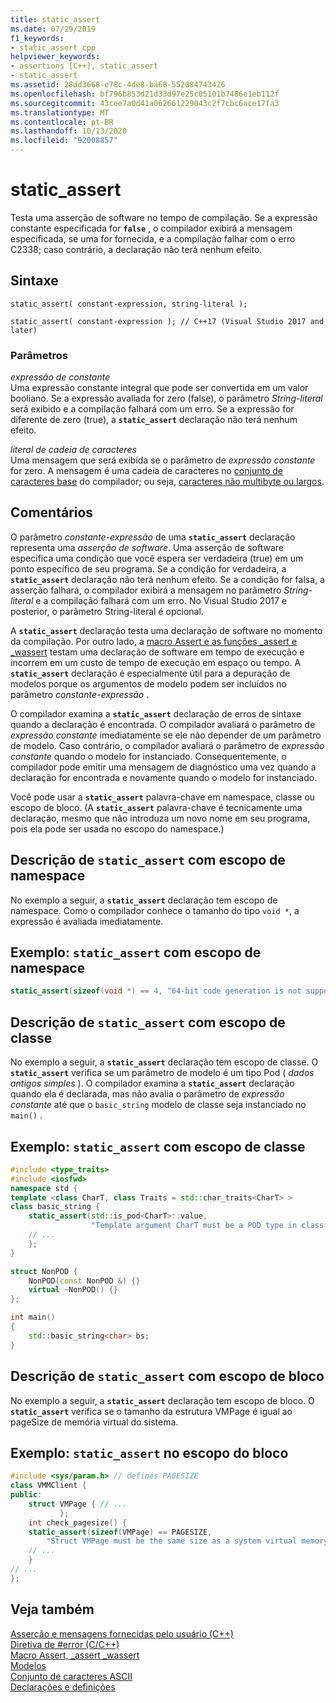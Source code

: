 ```yaml
---
title: static_assert
ms.date: 07/29/2019
f1_keywords:
- static_assert_cpp
helpviewer_keywords:
- assertions [C++], static_assert
- static_assert
ms.assetid: 28dd3668-e78c-4de8-ba68-552084743426
ms.openlocfilehash: bf796b853d21d33d97e25c05101b7486e1eb112f
ms.sourcegitcommit: 43cee7a0d41a062661229043c2f7cbc6ace17fa3
ms.translationtype: MT
ms.contentlocale: pt-BR
ms.lasthandoff: 10/13/2020
ms.locfileid: "92008857"
---
```

# <a name="static_assert"></a>static_assert

Testa uma asserção de software no tempo de compilação. Se a expressão constante especificada for **`false`** , o compilador exibirá a mensagem especificada, se uma for fornecida, e a compilação falhar com o erro C2338; caso contrário, a declaração não terá nenhum efeito.

## <a name="syntax"></a>Sintaxe

```
static_assert( constant-expression, string-literal );

static_assert( constant-expression ); // C++17 (Visual Studio 2017 and later)
```

### <a name="parameters"></a>Parâmetros

*expressão de constante*\
Uma expressão constante integral que pode ser convertida em um valor booliano. Se a expressão avaliada for zero (false), o parâmetro *String-literal* será exibido e a compilação falhará com um erro. Se a expressão for diferente de zero (true), a **`static_assert`** declaração não terá nenhum efeito.

*literal de cadeia de caracteres*\
Uma mensagem que será exibida se o parâmetro de *expressão constante* for zero. A mensagem é uma cadeia de caracteres no [conjunto de caracteres base](../c-language/ascii-character-set.md) do compilador; ou seja, [caracteres não multibyte ou largos](../c-language/multibyte-and-wide-characters.md).

## <a name="remarks"></a>Comentários

O parâmetro *constante-expressão* de uma **`static_assert`** declaração representa uma *asserção de software*. Uma asserção de software especifica uma condição que você espera ser verdadeira (true) em um ponto específico de seu programa. Se a condição for verdadeira, a **`static_assert`** declaração não terá nenhum efeito. Se a condição for falsa, a asserção falhará, o compilador exibirá a mensagem no parâmetro *String-literal* e a compilação falhará com um erro. No Visual Studio 2017 e posterior, o parâmetro String-literal é opcional.

A **`static_assert`** declaração testa uma declaração de software no momento da compilação. Por outro lado, a [macro Assert e as funções _assert e _wassert](../c-runtime-library/reference/assert-macro-assert-wassert.md) testam uma declaração de software em tempo de execução e incorrem em um custo de tempo de execução em espaço ou tempo. A **`static_assert`** declaração é especialmente útil para a depuração de modelos porque os argumentos de modelo podem ser incluídos no parâmetro *constante-expressão* .

O compilador examina a **`static_assert`** declaração de erros de sintaxe quando a declaração é encontrada. O compilador avaliará o parâmetro de *expressão constante* imediatamente se ele não depender de um parâmetro de modelo. Caso contrário, o compilador avaliará o parâmetro de *expressão constante* quando o modelo for instanciado. Consequentemente, o compilador pode emitir uma mensagem de diagnóstico uma vez quando a declaração for encontrada e novamente quando o modelo for instanciado.

Você pode usar a **`static_assert`** palavra-chave em namespace, classe ou escopo de bloco. (A **`static_assert`** palavra-chave é tecnicamente uma declaração, mesmo que não introduza um novo nome em seu programa, pois ela pode ser usada no escopo do namespace.)

## <a name="description-of-static_assert-with-namespace-scope"></a>Descrição de `static_assert` com escopo de namespace

No exemplo a seguir, a **`static_assert`** declaração tem escopo de namespace. Como o compilador conhece o tamanho do tipo `void *`, a expressão é avaliada imediatamente.

## <a name="example-static_assert-with-namespace-scope"></a>Exemplo: `static_assert` com escopo de namespace

```cpp
static_assert(sizeof(void *) == 4, "64-bit code generation is not supported.");
```

## <a name="description-of-static_assert-with-class-scope"></a>Descrição de `static_assert` com escopo de classe

No exemplo a seguir, a **`static_assert`** declaração tem escopo de classe. O **`static_assert`** verifica se um parâmetro de modelo é um tipo Pod ( *dados antigos simples* ). O compilador examina a **`static_assert`** declaração quando ela é declarada, mas não avalia o parâmetro de *expressão constante* até que o `basic_string` modelo de classe seja instanciado no `main()` .

## <a name="example-static_assert-with-class-scope"></a>Exemplo: `static_assert` com escopo de classe

```cpp
#include <type_traits>
#include <iosfwd>
namespace std {
template <class CharT, class Traits = std::char_traits<CharT> >
class basic_string {
    static_assert(std::is_pod<CharT>::value,
                  "Template argument CharT must be a POD type in class template basic_string");
    // ...
    };
}

struct NonPOD {
    NonPOD(const NonPOD &) {}
    virtual ~NonPOD() {}
};

int main()
{
    std::basic_string<char> bs;
}
```

## <a name="description-of-static_assert-with-block-scope"></a>Descrição de `static_assert` com escopo de bloco

No exemplo a seguir, a **`static_assert`** declaração tem escopo de bloco. O **`static_assert`** verifica se o tamanho da estrutura VMPage é igual ao pageSize de memória virtual do sistema.

## <a name="example-static_assert-at-block-scope"></a>Exemplo: `static_assert` no escopo do bloco

```cpp
#include <sys/param.h> // defines PAGESIZE
class VMMClient {
public:
    struct VMPage { // ...
           };
    int check_pagesize() {
    static_assert(sizeof(VMPage) == PAGESIZE,
        "Struct VMPage must be the same size as a system virtual memory page.");
    // ...
    }
// ...
};
```

## <a name="see-also"></a>Veja também

[Asserção e mensagens fornecidas pelo usuário (C++)](../cpp/assertion-and-user-supplied-messages-cpp.md)<br/>
[Diretiva de #error (C/C++)](../preprocessor/hash-error-directive-c-cpp.md)<br/>
[Macro Assert, _assert _wassert](../c-runtime-library/reference/assert-macro-assert-wassert.md)<br/>
[Modelos](../cpp/templates-cpp.md)<br/>
[Conjunto de caracteres ASCII](../c-language/ascii-character-set.md)<br/>
[Declarações e definições](declarations-and-definitions-cpp.md)

